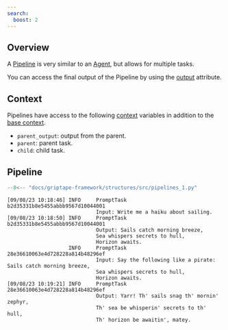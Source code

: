 ```yaml
---
search:
  boost: 2 
---
```


## Overview 
A [Pipeline](../../reference/griptape/structures/pipeline.md) is very similar to an [Agent](../../reference/griptape/structures/agent.md), but allows for multiple tasks.

You can access the final output of the Pipeline by using the [output](../../reference/griptape/structures/agent.md#griptape.structures.structure.Structure.output) attribute.

## Context

Pipelines have access to the following [context](../../reference/griptape/structures/pipeline.md#griptape.structures.pipeline.Pipeline.context) variables in addition to the [base context](./tasks.md#context).

* `parent_output`: output from the parent.
* `parent`: parent task.
* `child`: child task.


## Pipeline

```python
--8<-- "docs/griptape-framework/structures/src/pipelines_1.py"
```

```
[09/08/23 10:18:46] INFO     PromptTask b2d35331b8e5455abbb9567d10044001
                             Input: Write me a haiku about sailing.
[09/08/23 10:18:50] INFO     PromptTask b2d35331b8e5455abbb9567d10044001
                             Output: Sails catch morning breeze,
                             Sea whispers secrets to hull,
                             Horizon awaits.
                    INFO     PromptTask 28e36610063e4d728228a814b48296ef
                             Input: Say the following like a pirate: Sails catch morning breeze,
                             Sea whispers secrets to hull,
                             Horizon awaits.
[09/08/23 10:19:21] INFO     PromptTask 28e36610063e4d728228a814b48296ef
                             Output: Yarr! Th' sails snag th' mornin' zephyr,
                             Th' sea be whisperin' secrets to th' hull,
                             Th' horizon be awaitin', matey.
```
